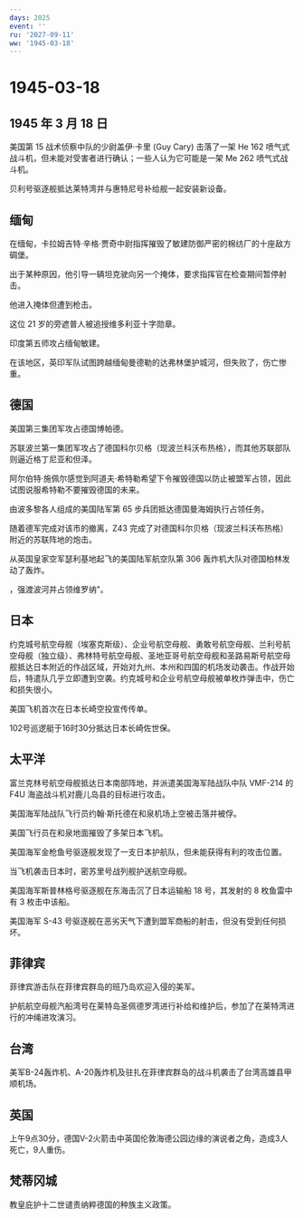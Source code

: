 ```yaml
---
days: 2025
event: ''
ru: '2027-09-11'
ww: '1945-03-18'
---
```


# 1945-03-18

## 1945 年 3 月 18 日

美国第 15 战术侦察中队的少尉盖伊·卡里 (Guy Cary) 击落了一架 He 162
喷气式战斗机，但未能对受害者进行确认；一些人认为它可能是一架 Me 262
喷气式战斗机。

贝利号驱逐舰抵达莱特湾并与惠特尼号补给舰一起安装新设备。

## 缅甸

在缅甸，卡拉姆吉特·辛格·贾奇中尉指挥摧毁了敏建防御严密的棉纺厂的十座敌方碉堡。

出于某种原因，他引导一辆坦克驶向另一个掩体，要求指挥官在检查期间暂停射击。

他进入掩体但遭到枪击。

这位 21 岁的旁遮普人被追授维多利亚十字勋章。

印度第五师攻占缅甸敏建。

在该地区，英印军队试图跨越缅甸曼德勒的达弗林堡护城河，但失败了，伤亡惨重。

## 德国

美国第三集团军攻占德国博帕德。

苏联波兰第一集团军攻占了德国科尔贝格（现波兰科沃布热格），而其他苏联部队则逼近格丁尼亚和但泽。

阿尔伯特·施佩尔感觉到阿道夫·希特勒希望下令摧毁德国以防止被盟军占领，因此试图说服希特勒不要摧毁德国的未来。

由波多黎各人组成的美国陆军第 65 步兵团抵达德国曼海姆执行占领任务。

随着德军完成对该市的撤离，Z43
完成了对德国科尔贝格（现波兰科沃布热格）附近的苏联阵地的炮击。

从英国皇家空军瑟利基地起飞的美国陆军航空队第 306
轰炸机大队对德国柏林发动了轰炸。

，强渡波河并占领维罗纳"。

## 日本

约克城号航空母舰（埃塞克斯级）、企业号航空母舰、勇敢号航空母舰、兰利号航空母舰（独立级）、弗林特号航空母舰、圣地亚哥号航空母舰和圣路易斯号航空母舰抵达日本附近的作战区域，开始对九州、本州和四国的机场发动袭击。作战开始后，特遣队几乎立即遭到空袭。约克城号和企业号航空母舰被单枚炸弹击中，伤亡和损失很小。

美国飞机首次在日本长崎空投宣传传单。

102号巡逻艇于16时30分抵达日本长崎佐世保。

## 太平洋

富兰克林号航空母舰抵达日本南部阵地，并派遣美国海军陆战队中队 VMF-214 的
F4U 海盗战斗机对鹿儿岛县的目标进行攻击。

美国海军陆战队飞行员约翰·斯托德在和泉机场上空被击落并被俘。

美国飞行员在和泉地面摧毁了多架日本飞机。

美国海军金枪鱼号驱逐舰发现了一支日本护航队，但未能获得有利的攻击位置。

当飞机袭击日本时，密苏里号战列舰护送航空母舰。

美国海军斯普林格号驱逐舰在东海击沉了日本运输船 18 号，其发射的 8
枚鱼雷中有 3 枚击中该船。

美国海军 S-43
号驱逐舰在恶劣天气下遭到盟军商船的射击，但没有受到任何损坏。

## 菲律宾

菲律宾游击队在菲律宾群岛的班乃岛欢迎入侵的美军。

护航航空母舰汽船湾号在莱特岛圣佩德罗湾进行补给和维护后，参加了在莱特湾进行的冲绳进攻演习。

## 台湾

美军B-24轰炸机、A-20轰炸机及驻扎在菲律宾群岛的战斗机袭击了台湾高雄县甲顺机场。

## 英国

上午9点30分，德国V-2火箭击中英国伦敦海德公园边缘的演说者之角，造成3人死亡，9人重伤。

## 梵蒂冈城

教皇庇护十二世谴责纳粹德国的种族主义政策。